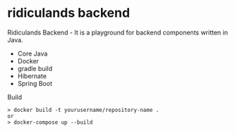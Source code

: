 # ridiculands backend
Ridiculands Backend - 
It is a playground for backend components written in Java.

- Core Java
- Docker
- gradle build
- Hibernate
- Spring Boot

Build
```
> docker build -t yourusername/repository-name .
or
> docker-compose up --build
```